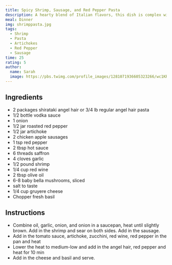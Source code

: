 ```yaml
---
title: Spicy Shrimp, Sausage, and Red Pepper Pasta
description: A hearty blend of Italian flavors, this dish is complex without being hard to make. The proportions aren't an exact science, so add and remove ingredients as you see fit and based on what's ripe.
meal: Dinner
img: shrimppasta.jpg
tags:
  - Shrimp
  - Pasta
  - Artichokes
  - Red Pepper
  - Sausage
time: 25
rating: 5
author:
  name: Sarah
  image: https://pbs.twimg.com/profile_images/1281071936605323266/wc1KRZLK_400x400.jpg
---
```


## Ingredients

- 2 packages shirataki angel hair or 3/4 lb regular angel hair pasta
- 1/2 bottle vodka sauce
- 1 onion
- 1/2 jar roasted red pepper
- 1/2 jar artichoke
- 2 chicken apple sausages
- 1 tsp red pepper
- 2 tbsp hot sauce
- 6 threads saffron
- 4 cloves garlic
- 1/2 pound shrimp
- 1/4 cup red wine
- 2 tbsp olive oil
- 6-8 baby bella mushrooms, sliced
- salt to taste
- 1/4 cup gruyere cheese
- Chopper fresh basil

## Instructions

- Combine oil, garlic, onion, and onion in a saucepan, heat until slightly brown. Add in the shrimp and sear on both sides. Add in the sausage.
- Add in the tomato sauce, artichoke, zucchini, red wine, red pepper in the pan and heat
- Lower the heat to medium-low and add in the angel hair, red pepper and heat for 10 min
- Add in the cheese and basil and serve.

